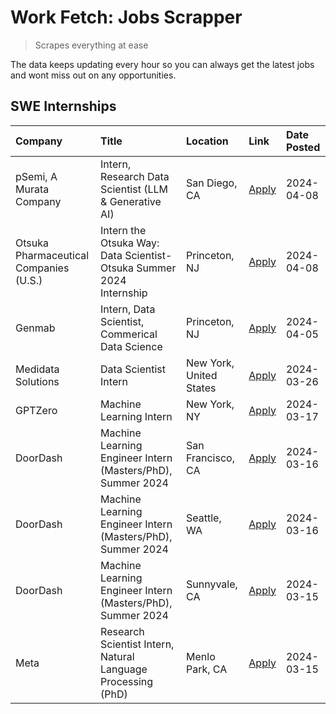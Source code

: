 # Work Fetch: Jobs Scrapper
> Scrapes everything at ease

The data keeps updating every hour so you can always get the latest jobs and wont miss out on any opportunities.

## SWE Internships
<!--START_SECTION:workfetch-->
| Company                                | Title                                                                | Location                | Link                                                                                                                                                                                                                                                                                                         | Date Posted   |
|:---------------------------------------|:---------------------------------------------------------------------|:------------------------|:-------------------------------------------------------------------------------------------------------------------------------------------------------------------------------------------------------------------------------------------------------------------------------------------------------------|:--------------|
| pSemi, A Murata Company                | Intern, Research Data Scientist (LLM & Generative AI)                | San Diego, CA           | [Apply](https://www.linkedin.com/jobs/view/intern-research-data-scientist-llm-generative-ai-at-psemi-a-murata-company-3887074168?position=10&pageNum=0&refId=SzueLbtpWsNWiRd4qsoY2w%3D%3D&trackingId=leuvNtXjFW442rHoeSXTAQ%3D%3D&trk=public_jobs_jserp-result_search-card)                                  | 2024-04-08    |
| Otsuka Pharmaceutical Companies (U.S.) | Intern the Otsuka Way: Data Scientist- Otsuka Summer 2024 Internship | Princeton, NJ           | [Apply](https://www.linkedin.com/jobs/view/intern-the-otsuka-way-data-scientist-otsuka-summer-2024-internship-at-otsuka-pharmaceutical-companies-u-s-3885963629?position=13&pageNum=0&refId=SzueLbtpWsNWiRd4qsoY2w%3D%3D&trackingId=ejc8RGz%2FHsQKhXeRXapkbw%3D%3D&trk=public_jobs_jserp-result_search-card) | 2024-04-08    |
| Genmab                                 | Intern, Data Scientist, Commerical Data Science                      | Princeton, NJ           | [Apply](https://www.linkedin.com/jobs/view/intern-data-scientist-commerical-data-science-at-genmab-3887818362?position=11&pageNum=0&refId=SzueLbtpWsNWiRd4qsoY2w%3D%3D&trackingId=T6HhYOv74vvSaU5915BExQ%3D%3D&trk=public_jobs_jserp-result_search-card)                                                     | 2024-04-05    |
| Medidata Solutions                     | Data Scientist Intern                                                | New York, United States | [Apply](https://www.linkedin.com/jobs/view/data-scientist-intern-at-medidata-solutions-3810253704?position=9&pageNum=0&refId=SzueLbtpWsNWiRd4qsoY2w%3D%3D&trackingId=418ET9%2BXCfkAh0nGLNGFHw%3D%3D&trk=public_jobs_jserp-result_search-card)                                                                | 2024-03-26    |
| GPTZero                                | Machine Learning Intern                                              | New York, NY            | [Apply](https://www.linkedin.com/jobs/view/machine-learning-intern-at-gptzero-3860723963?position=8&pageNum=0&refId=SzueLbtpWsNWiRd4qsoY2w%3D%3D&trackingId=sjnplcE9vegmKm%2BlM7FHxw%3D%3D&trk=public_jobs_jserp-result_search-card)                                                                         | 2024-03-17    |
| DoorDash                               | Machine Learning Engineer Intern (Masters/PhD), Summer 2024          | San Francisco, CA       | [Apply](https://www.linkedin.com/jobs/view/machine-learning-engineer-intern-masters-phd-summer-2024-at-doordash-3736457737?position=3&pageNum=0&refId=SzueLbtpWsNWiRd4qsoY2w%3D%3D&trackingId=c00yuIe3f9atk4EE5%2B2CAw%3D%3D&trk=public_jobs_jserp-result_search-card)                                       | 2024-03-16    |
| DoorDash                               | Machine Learning Engineer Intern (Masters/PhD), Summer 2024          | Seattle, WA             | [Apply](https://www.linkedin.com/jobs/view/machine-learning-engineer-intern-masters-phd-summer-2024-at-doordash-3736455966?position=4&pageNum=0&refId=SzueLbtpWsNWiRd4qsoY2w%3D%3D&trackingId=3K%2F7XeFAd1R6Z%2FYOUz1YaA%3D%3D&trk=public_jobs_jserp-result_search-card)                                     | 2024-03-16    |
| DoorDash                               | Machine Learning Engineer Intern (Masters/PhD), Summer 2024          | Sunnyvale, CA           | [Apply](https://www.linkedin.com/jobs/view/machine-learning-engineer-intern-masters-phd-summer-2024-at-doordash-3736454973?position=2&pageNum=0&refId=SzueLbtpWsNWiRd4qsoY2w%3D%3D&trackingId=f%2F9o17hAi4yZ2EYyqI5bAw%3D%3D&trk=public_jobs_jserp-result_search-card)                                       | 2024-03-15    |
| Meta                                   | Research Scientist Intern, Natural Language Processing (PhD)         | Menlo Park, CA          | [Apply](https://www.linkedin.com/jobs/view/research-scientist-intern-natural-language-processing-phd-at-meta-3858718375?position=12&pageNum=0&refId=SzueLbtpWsNWiRd4qsoY2w%3D%3D&trackingId=FEl%2BqZ1FDwUUU8PE%2FbUmTg%3D%3D&trk=public_jobs_jserp-result_search-card)                                       | 2024-03-15    |
<!--END_SECTION:workfetch-->
